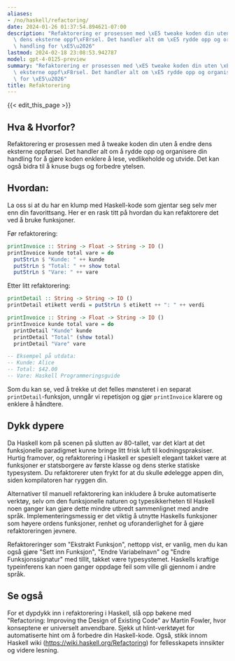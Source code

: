 ```yaml
---
aliases:
- /no/haskell/refactoring/
date: 2024-01-26 01:37:54.894621-07:00
description: "Refaktorering er prosessen med \xE5 tweake koden din uten \xE5 endre\
  \ dens eksterne oppf\xF8rsel. Det handler alt om \xE5 rydde opp og organisere din\
  \ handling for \xE5\u2026"
lastmod: 2024-02-18 23:08:53.942787
model: gpt-4-0125-preview
summary: "Refaktorering er prosessen med \xE5 tweake koden din uten \xE5 endre dens\
  \ eksterne oppf\xF8rsel. Det handler alt om \xE5 rydde opp og organisere din handling\
  \ for \xE5\u2026"
title: Refaktorering
---
```


{{< edit_this_page >}}

## Hva & Hvorfor?
Refaktorering er prosessen med å tweake koden din uten å endre dens eksterne oppførsel. Det handler alt om å rydde opp og organisere din handling for å gjøre koden enklere å lese, vedlikeholde og utvide. Det kan også bidra til å knuse bugs og forbedre ytelsen.

## Hvordan:
La oss si at du har en klump med Haskell-kode som gjentar seg selv mer enn din favorittsang. Her er en rask titt på hvordan du kan refaktorere det ved å bruke funksjoner.

Før refaktorering:

```haskell
printInvoice :: String -> Float -> String -> IO ()
printInvoice kunde total vare = do
  putStrLn $ "Kunde: " ++ kunde
  putStrLn $ "Total: " ++ show total
  putStrLn $ "Vare: " ++ vare
```

Etter litt refaktorering:

```haskell
printDetail :: String -> String -> IO ()
printDetail etikett verdi = putStrLn $ etikett ++ ": " ++ verdi

printInvoice :: String -> Float -> String -> IO ()
printInvoice kunde total vare = do
  printDetail "Kunde" kunde
  printDetail "Total" (show total)
  printDetail "Vare" vare

-- Eksempel på utdata:
-- Kunde: Alice
-- Total: $42.00
-- Vare: Haskell Programmeringsguide
```

Som du kan se, ved å trekke ut det felles mønsteret i en separat `printDetail`-funksjon, unngår vi repetisjon og gjør `printInvoice` klarere og enklere å håndtere.

## Dykk dypere
Da Haskell kom på scenen på slutten av 80-tallet, var det klart at det funksjonelle paradigmet kunne bringe litt frisk luft til kodningspraksiser. Hurtig framover, og refaktorering i Haskell er spesielt elegant takket være at funksjoner er statsborgere av første klasse og dens sterke statiske typesystem. Du refaktorerer uten frykt for at du skulle ødelegge appen din, siden kompilatoren har ryggen din.

Alternativer til manuell refaktorering kan inkludere å bruke automatiserte verktøy, selv om den funksjonelle naturen og typesikkerheten til Haskell noen ganger kan gjøre dette mindre utbredt sammenlignet med andre språk. Implementeringsmessig er det viktig å utnytte Haskells funksjoner som høyere ordens funksjoner, renhet og uforanderlighet for å gjøre refaktoreringen jevnere.

Refaktoreringer som "Ekstrakt Funksjon", nettopp vist, er vanlig, men du kan også gjøre "Sett inn Funksjon", "Endre Variabelnavn" og "Endre Funksjonssignatur" med tillit, takket være typesystemet. Haskells kraftige typeinferens kan noen ganger oppdage feil som ville gli gjennom i andre språk.

## Se også
For et dypdykk inn i refaktorering i Haskell, slå opp bøkene med "Refactoring: Improving the Design of Existing Code" av Martin Fowler, hvor konseptene er universelt anvendbare. Sjekk ut hlint-verktøyet for automatiserte hint om å forbedre din Haskell-kode. Også, stikk innom Haskell wiki (https://wiki.haskell.org/Refactoring) for fellesskapets innsikter og videre lesning.

